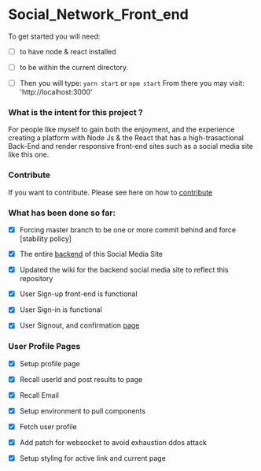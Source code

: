 # Social_Network_Front_end

To get started you will need:


- [ ] to have node & react installed
- [ ] to be within the current directory.
- [ ] Then you will type: `yarn start` or `npm start` 
From there you may visit: 'http://localhost:3000' 


### What is the intent for this project ?

For people like myself to gain both the enjoyment, and the experience creating a platform with Node Js & the React that has a high-trasactional Back-End and render responsive front-end  sites such as a social media site like this one.


### Contribute
If you want to contribute.  Please see here on how to [contribute](https://github.com/Hawaiideveloper/Social_Network_Front_end/wiki/Contributors-%5BDevelopers%5D-&-Reviewers-%5BTesters%5D-&-Moderators-%5BComment-and-forum-Referees-%5D)


  
### What has been done so far:

- [x] Forcing master branch to be one or more commit behind and force [stability policy] 

- [x] The entire [backend](https://github.com/Hawaiideveloper/) of this Social Media Site

- [x] Updated the wiki for the backend social media site to reflect this repository

- [x] User Sign-up front-end is functional

- [x] User Sign-in is functional

- [x] User Signout, and confirmation [page](https://github.com/Hawaiideveloper/Social_Network_Front_end/issues/23) 


### User Profile Pages

- [x] Setup profile page
- [x] Recall userId and post results to page
- [x] Recall Email
- [x] Setup environment to pull components
- [x] Fetch user profile 
- [x] Add patch for websocket to avoid exhaustion ddos attack
- [x] Setup styling for active link and current page

